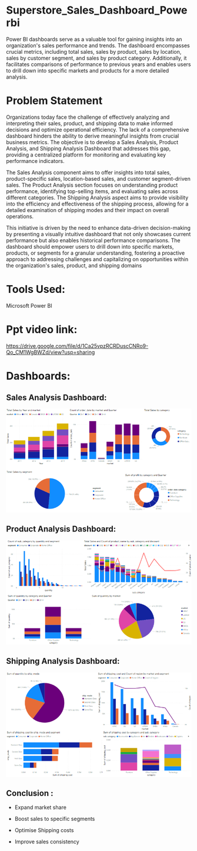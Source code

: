 # Superstore_Sales_Dashboard_Powerbi

Power BI dashboards serve as a valuable tool for gaining insights into an organization's sales performance and trends. The dashboard encompasses crucial metrics, including total sales, sales by product, sales by location, sales by customer segment, and sales by product category. Additionally, it facilitates comparisons of performance to previous years and enables users to drill down into specific markets and products for a more detailed analysis.


# Problem Statement

Organizations today face the challenge of effectively analyzing and interpreting their sales, product, and shipping data to make informed decisions and optimize operational efficiency. The lack of a comprehensive dashboard hinders the ability to derive meaningful insights from crucial business metrics. The objective is to develop a Sales Analysis, Product Analysis, and Shipping Analysis Dashboard that addresses this gap, providing a centralized platform for monitoring and evaluating key performance indicators.

The Sales Analysis component aims to offer insights into total sales, product-specific sales, location-based sales, and customer segment-driven sales. The Product Analysis section focuses on understanding product performance, identifying top-selling items, and evaluating sales across different categories. The Shipping Analysis aspect aims to provide visibility into the efficiency and effectiveness of the shipping process, allowing for a detailed examination of shipping modes and their impact on overall operations.

This initiative is driven by the need to enhance data-driven decision-making by presenting a visually intuitive dashboard that not only showcases current performance but also enables historical performance comparisons. The dashboard should empower users to drill down into specific markets, products, or segments for a granular understanding, fostering a proactive approach to addressing challenges and capitalizing on opportunities within the organization's sales, product, and shipping domains

# Tools Used:

Microsoft Power BI

# Ppt video link:

https://drive.google.com/file/d/1Ca25vpzRCRDuscCNRo9-Qo_CM1WgBWZd/view?usp=sharing

# Dashboards:

## Sales Analysis Dashboard:

![Alt text](https://raw.githubusercontent.com/raviatkumar/Superstore_Sales_Dashboard_Powerbi/main/Image/Sales%20analysis.PNG)

## Product Analysis Dashboard:

![Alt text](https://raw.githubusercontent.com/raviatkumar/Superstore_Sales_Dashboard_Powerbi/main/Image/Product%20analysis.PNG)

## Shipping Analysis Dashboard:

![Alt text](https://raw.githubusercontent.com/raviatkumar/Superstore_Sales_Dashboard_Powerbi/main/Image/shipping%20analysis.PNG)

## Conclusion : 

* Expand market share

* Boost sales to specific segments

* Optimise Shipping costs

* Improve sales consistency
